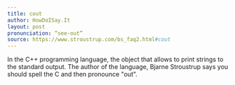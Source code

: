 ```yaml
---
title: cout
author: HowDoISay.It
layout: post
pronunciation: “see-out”
source: https://www.stroustrup.com/bs_faq2.html#cout
---
```


In the C++ programming language, the object that allows to print strings to the standard output. The author of the language, Bjarne Stroustrup says you should spell the C and then pronounce "out".
